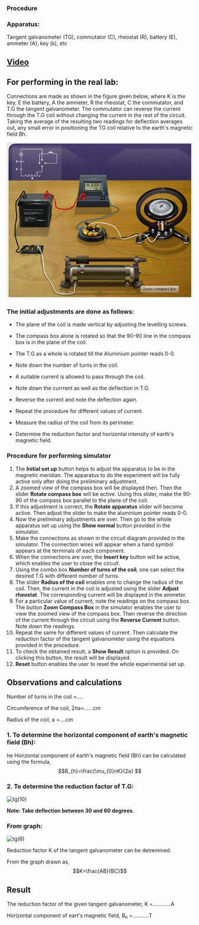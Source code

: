 ### Procedure

### Apparatus:
Tangent galvanometer (TG), commutator (C), rheostat (R), battery (E), ammeter (A), key (k), etc

## [Video](http://www.youtube.com/v/wIuAnP9xfxw&autoplay=1)

## For performing in the real lab:
Connections are made as shown in the figure given below, where K is the key, E the battery, A the ammeter, R the rheostat, C the commutator, and T.G the tangent galvanometer. The commutator can reverse the current through the T.G coil without changing the current in the rest of the circuit. Taking the average of the resulting two readings for deflection averages out, any small error in positioning the TG coil relative to the earth's magnetic field Bh.

![alt text](./images/tg_connection.jpg)

### The initial adjustments are done as follows:
- The plane of the coil is made vertical by adjusting the levelling screws.

- The compass box alone is rotated so that the 90-90 line in the compass box is in the plane of the coil.
 
- The T.G as a whole is rotated till the Aluminium pointer reads 0-0. 
 
- Note down the number of turns in the coil.
 
- A suitable current is allowed to pass through the coil.
 
- Note down the currrent as well as the deflection in T.G.
 
- Reverse the current and note the deflection again.
 
- Repeat the procedure for different values of current.
 
- Measure the radius of the coil from its perimeter.
 
- Determine the reduction factor and horizontal intensity of earth's magnetic field.


 ### Procedure for performing simulator
 
<ol>
<li>The <b>Initial set up</b> button helps to adjust the apparatus to be in the magnetic meridian. The apparatus to do the experiment will be fully active only after doing the preliminary adjustment.</li>
<li>A zoomed view of the compass box will be displayed then. Then the slider <b>Rotate compass box</b> will be active. Using this slider, make the 90-90 of the compass box parallel to the plane of the coil.</li>
<li>If this adjustment is correct, the <b>Rotate apparatus</b> slider will become active. Then adjust the slider to make the aluminium pointer reads 0-0.</li>
<li>Now the preliminary adjustments are over. Then go to the whole apparatus set up using the <b>Show normal</b> button provided in the simulator.</li>
<li>Make the connections as shown in the circuit diagram provided in the simulator. The connection wires will appear when a hand symbol appears at the terminals of each component.</li>
<li>When the connections are over, the <b>Insert key</b> button will be active, which enables the user to close the circuit.</li>
<li>Using the combo box <b>Number of turns of the coil</b>, one can select the desired T.G with different number of turns.</li>
<li>The slider <b>Radius of the coil</b> enables one to change the radius of the coil. Then, the current in the coil is adjusted using the slider <b>Adjust rheostat</b>. The corresponding current will be displayed in the ammeter.</li>
<li>For a particular value of current, note the readings on the compass box. The button <b>Zoom Compass Box</b> in the simulator enables the user to view the zoomed view of the compass box. Then reverse the direction of the current through the circuit using the <b>Reverse Current</b> button. Note down the readings.</li>
<li>Repeat the same for different values of current. Then calculate the reduction factor of the tangent galvanometer using the equations provided in the procedure.</li>
<li>To check the obtained result, a <b>Show Result</b> option is provided. On clicking this button, the result will be displayed.</li>
<li><b>Reset</b> button enables the user to reset the whole experimental set up.</li>
</ol>

## Observations and calculations
Number of turns in the coil =....

Circumference of the coil, 2πa=......cm

Radius of the coil, a =....cm

### 1. To determine the horizontal component of earth's magnetic field (Bh): 
he Horizontal component of earth's magnetic field (Bh) can be calculated using the formula, 
$$B_{h}=\frac{\mu_{0}nK}{2a} $$

### 2. To determine the reduction factor of T.G:

![tg(10)](https://github.com/user-attachments/assets/6d2790e8-52a2-4251-921c-1fb5db378081)

<b>Note: Take deflection between 30 and 60 degrees.</b>
### From graph:

![tg(6)](https://github.com/user-attachments/assets/5f0e7096-c122-489d-ac90-e845971d13f7)

Reduction factor K of the tangent galvanometer can be detremined.

From the graph drawn as,
$$K=\frac{AB}{BC}$$

## Result
The reduction factor of the given tangent galvanometer, K  =............A

Horizontal component of eart's magnetic field, B<sub>h</sub> =...........T



